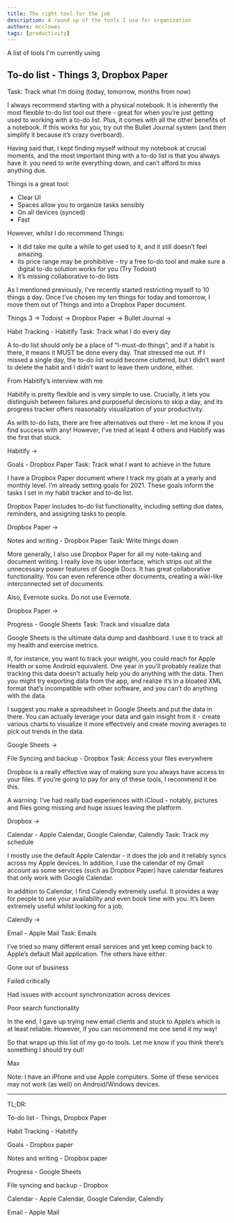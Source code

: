 ```yaml
---
title: The right tool for the job
description: A round up of the tools I use for organization
authors: mcclowes
tags: [productivity]
---
```


A list of tools I'm currently using

<!--truncate-->

## To-do list - Things 3, Dropbox Paper

Task: Track what I’m doing (today, tomorrow, months from now)

I always recommend starting with a physical notebook. It is inherently the most flexible to-do list tool out there - great for when you’re just getting used to working with a to-do list. Plus, it comes with all the other benefits of a notebook. If this works for you, try out the Bullet Journal system (and then simplify it because it’s crazy overboard).

Having said that, I kept finding myself without my notebook at crucial moments, and the most important thing with a to-do list is that you always have it: you need to write everything down, and can’t afford to miss anything due.

Things is a great tool:
- Clear UI
- Spaces allow you to organize tasks sensibly
- On all devices (synced)
- Fast

However, whilst I do recommend Things:
- it did take me quite a while to get used to it, and it still doesn’t feel amazing.
- its price range may be prohibitive - try a free to-do tool and make sure a digital to-do solution works for you (Try Todoist)
- it’s missing collaborative to-do lists

As I mentioned previously, I’ve recently started restricting myself to 10 things a day. Once I’ve chosen my ten things for today and tomorrow, I move them out of Things and into a Dropbox Paper document.

Things 3 →
Todoist →
Dropbox Paper →
Bullet Journal →

Habit Tracking - Habitify
Task: Track what I do every day

A to-do list should only be a place of “I-must-do things”, and if a habit is there, it means it MUST be done every day. That stressed me out. If I missed a single day, the to-do list would become cluttered, but I didn’t want to delete the habit and I didn’t want to leave them undone, either.

From Habitify’s interview with me

Habitify is pretty flexible and is very simple to use. Crucially, it lets you distinguish between failures and purposeful decisions to skip a day, and its progress tracker offers reasonably visualization of your productivity.

As with to-do lists, there are free alternatives out there - let me know if you find success with any! However, I’ve tried at least 4 others and Habitify was the first that stuck.

Habitify →

Goals - Dropbox Paper
Task: Track what I want to achieve in the future

I have a Dropbox Paper document where I track my goals at a yearly and monthly level. I’m already setting goals for 2021. These goals inform the tasks I set in my habit tracker and to-do list.

Dropbox Paper includes to-do list functionality, including setting due dates, reminders, and assigning tasks to people.

Dropbox Paper →

Notes and writing - Dropbox Paper
Task: Write things down

More generally, I also use Dropbox Paper for all my note-taking and document writing. I really love its user interface, which strips out all the unnecessary power features of Google Docs. It has great collaborative functionality. You can even reference other documents, creating a wiki-like interconnected set of documents.

Also, Evernote sucks. Do not use Evernote.

Dropbox Paper →

Progress - Google Sheets
Task: Track and visualize data

Google Sheets is the ultimate data dump and dashboard. I use it to track all my health and exercise metrics.

If, for instance, you want to track your weight, you could reach for Apple Health or some Android equivalent. One year in you’ll probably realize that tracking this data doesn’t actually help you do anything with the data. Then you might try exporting data from the app, and realize it’s in a bloated XML format that’s incompatible with other software, and you can’t do anything with the data.

I suggest you make a spreadsheet in Google Sheets and put the data in there. You can actually leverage your data and gain insight from it - create various charts to visualize it more effectively and create moving averages to pick out trends in the data.

Google Sheets →

File Syncing and backup - Dropbox
Task: Access your files everywhere

Dropbox is a really effective way of making sure you always have access to your files. If you’re going to pay for any of these tools, I recommend it be this.

A warning: I’ve had really bad experiences with iCloud - notably, pictures and files going missing and huge issues leaving the platform.

Dropbox →

Calendar - Apple Calendar, Google Calendar, Calendly
Task: Track my schedule

I mostly use the default Apple Calendar - it does the job and it reliably syncs across my Apple devices. In addition, I use the calendar of my Gmail account as some services (such as Dropbox Paper) have calendar features that only work with Google Calendar.

In addition to Calendar, I find Calendly extremely useful. It provides a way for people to see your availability and even book time with you. It’s been extremely useful whilst looking for a job,

Calendly →

Email - Apple Mail
Task: Emails

I’ve tried so many different email services and yet keep coming back to Apple’s default Mail application. The others have either:

Gone out of business

Failed critically

Had issues with account synchronization across devices

Poor search functionality

In the end, I gave up trying new email clients and stuck to Apple’s which is at least reliable. However, if you can recommend me one send it my way!

So that wraps up this list of my go-to tools. Let me know if you think there’s something I should try out!

Max

Note: I have an iPhone and use Apple computers. Some of these services may not work (as well) on Android/Windows devices.

---

TL;DR:

To-do list - Things, Dropbox Paper

Habit Tracking - Habitify

Goals - Dropbox paper

Notes and writing - Dropbox paper

Progress - Google Sheets

File syncing and backup - Dropbox

Calendar - Apple Calendar, Google Calendar, Calendly

Email - Apple Mail